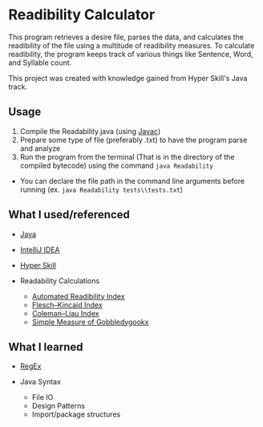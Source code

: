 # Readibility Calculator

This program retrieves a desire file, parses the data, and calculates the readibility of the file using a multitude of readibility measures. To calculate readibility, the program keeps track of various things like Sentence, Word, and Syllable count.

This project was created with knowledge gained from Hyper Skill's Java track.

## Usage

1. Compile the Readability.java (using [Javac](https://docs.oracle.com/javase/8/docs/technotes/tools/windows/javac.html))
2. Prepare some type of file (preferably .txt) to have the program parse and analyze
3. Run the program from the terminal (That is in the directory of the compiled bytecode) using the command `java Readability`
  - You can declare the file path in the command line arguments before running (ex. `java Readability tests\\tests.txt`)

## What I used/referenced

- [Java](https://www.java.com/)
- [IntelliJ IDEA](https://www.jetbrains.com/idea/)
- [Hyper Skill](https://hyperskill.org/)
- Readability Calculations

  - [Automated Readibility Index](https://en.wikipedia.org/wiki/Automated_readability_index)
  - [Flesch–Kincaid Index](https://en.wikipedia.org/wiki/Flesch%E2%80%93Kincaid_readability_tests)
  - [Coleman–Liau Index](https://en.wikipedia.org/wiki/Coleman%E2%80%93Liau_index)
  - [Simple Measure of Gobbledygookx](https://en.wikipedia.org/wiki/SMOG)

## What I learned

- [RegEx](https://en.wikipedia.org/wiki/Regular_expression)
- Java Syntax
  
  - File IO
  - Design Patterns
  - Import/package structures
